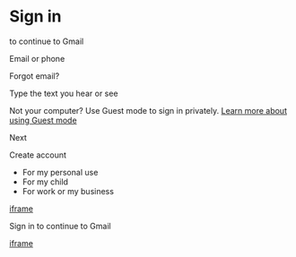 # Sign in

to continue to Gmail

Email or phone

Forgot email?

Type the text you hear or see

Not your computer? Use Guest mode to sign in privately. [Learn more about using Guest mode](https://support.google.com/chrome/answer/6130773?hl=en-US)

Next

Create account

- For my personal use
- For my child
- For work or my business

[iframe](https://accounts.youtube.com/accounts/CheckConnection?pmpo=https%3A%2F%2Faccounts.google.com&v=1697034276&timestamp=1746119623967)

Sign in to continue to Gmail

[iframe](/_/bscframe)